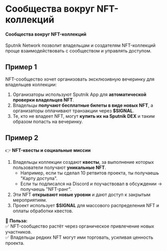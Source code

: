 # Сообщества вокруг NFT-коллекций

#### **Сообщества вокруг NFT-коллекций**

Sputnik Network позволит владельцам и создателям NFT-коллекций проще взаимодействовать с сообществом и управлять доступом.

## **Пример 1**

NFT-сообщество хочет организовать эксклюзивную вечеринку для владельцев коллекции:

1. Организаторы используют Sputnik App для **автоматической проверки владельцев NFT**.
2. Владельцы **получают бесплатные билеты в виде новых NFT**, а организаторы оплачивают транзакции через **$SIGNAL**.
3. Те, кто не владеет NFT, могут **купить их на Sputnik DEX** и таким образом попасть на вечеринку.

## **Пример 2**

👉 **NFT-квесты и социальные миссии**

1. Владельцы коллекции создают **квесты**, за выполнение которых пользователи получают **уникальные NFT**.
   * Например, если ты сделал 10 ретвитов проекта, ты получаешь "Карту доступа".
   * Если ты подписался на Discord и поучаствовал в обсуждении → получаешь "NFT-ранг".
2. Эти NFT **открывают новые уровни** и дают доступ к закрытым мероприятиям.
3. Проект использует **$SIGNAL** для массового распределения NFT и оплаты обработки квестов.

📌 **Польза:**\
✅ NFT-сообщество растёт через органическое привлечение новых участников.\
✅ Владельцы редких NFT могут ими торговать, усиливая ценность проекта.
